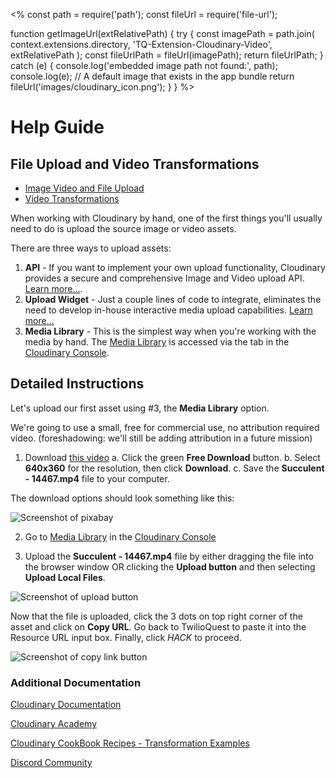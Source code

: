 <%
const path = require('path');
const fileUrl = require('file-url');

function getImageUrl(extRelativePath) {
  try {
    const imagePath = path.join(
      context.extensions.directory,
      'TQ-Extension-Cloudinary-Video',
      extRelativePath
    );
    const fileUrlPath = fileUrl(imagePath);
    return fileUrlPath;
  } catch (e) {
    console.log('embedded image path not found:', path);
    console.log(e);
    // A default image that exists in the app bundle
    return fileUrl('images/cloudinary_icon.png'); 
  }
}
%>

<style>
    img {
        max-width: 250px;
    }
</style>

# Help Guide

## File Upload and Video Transformations
* [Image Video and File Upload](https://cloudinary.com/documentation/image_video_and_file_upload?utm_source=twilio&utm_medium=event&utm_campaign=cloudinary-twilioquest-2021)
* [Video Transformations](https://cloudinary.com/documentation/video_manipulation_and_delivery?utm_source=twilio&utm_medium=event&utm_campaign=cloudinary-twilioquest-2021)

When working with Cloudinary by hand, one of the first things you'll usually need to do is upload the source image or video assets.

There are three ways to upload assets:
1. **API** - If you want to implement your own upload functionality, Cloudinary provides a secure and comprehensive Image and Video upload API. [Learn more...](https://cloudinary.com/documentation/upload_images#uploading_with_a_direct_call_to_the_rest_api?utm_source=twilio&utm_medium=event&utm_campaign=cloudinary-twilioquest-2021).
2. **Upload Widget** - Just a couple lines of code to integrate, eliminates the need to develop in-house interactive media upload capabilities. [Learn more...](https://cloudinary.com/documentation/upload_widget?utm_source=twilio&utm_medium=event&utm_campaign=cloudinary-twilioquest-2021)
3. **Media Library** - This is the simplest way when you're working with the media by hand. The [Media Library](https://cloudinary.com/console/media_library?utm_source=twilio&utm_medium=event&utm_campaign=cloudinary-twilioquest-2021) is accessed via the tab in the [Cloudinary Console](https://cloudinary.com/console?utm_source=twilio&utm_medium=event&utm_campaign=cloudinary-twilioquest-2021).

## Detailed Instructions
Let's upload our first asset using #3, the **Media Library** option. 

We're going to use a small, free for commercial use, no attribution required video. (foreshadowing: we'll still be adding attribution in a future mission)

1. Download [this video](https://pixabay.com/videos/succulent-lemon-pig-face-flower-14467/)
    a. Click the green **Free Download** button.
    b. Select **640x360** for the resolution, then click **Download**.
    c. Save the **Succulent - 14467.mp4** file to your computer.

The download options should look something like this:

![Screenshot of pixabay](<%=getImageUrl('images/objectives/m2_o1_pixabay.png')%>)

2. Go to [Media Library](https://cloudinary.com/console/media_library?utm_source=twilio&utm_medium=event&utm_campaign=cloudinary-twilioquest-2021) in the [Cloudinary Console](https://cloudinary.com/console?utm_source=twilio&utm_medium=event&utm_campaign=cloudinary-twilioquest-2021) 

3. Upload the **Succulent - 14467.mp4** file by either dragging the file into the browser window OR clicking the **Upload button** and then selecting **Upload Local Files**.

![Screenshot of upload button](<%=getImageUrl('images/objectives/m2_o1_upload.png')%>)

Now that the file is uploaded, click the 3 dots on top right corner of the asset and click on **Copy URL**. Go back to TwilioQuest to paste it into the Resource URL input box. Finally, click _HACK_ to proceed.

![Screenshot of copy link button](<%=getImageUrl('images/objectives/m2_o1_copylink.png')%>)


### Additional Documentation

[Cloudinary Documentation](https://cloudinary.com/documentation?utm_source=twilio&utm_medium=event&utm_campaign=cloudinary-twilioquest-2021)

[Cloudinary Academy](https://training.cloudinary.com?utm_source=twilio&utm_medium=event&utm_campaign=cloudinary-twilioquest-2021)

[Cloudinary CookBook Recipes - Transformation Examples](https://cloudinary.com/cookbook?utm_source=twilio&utm_medium=event&utm_campaign=cloudinary-twilioquest-2021)

[Discord Community](https://discord.gg/CCsubwFbvd)